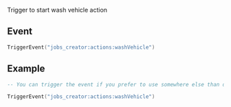 Trigger to start wash vehicle action

## Event
``` lua
TriggerEvent("jobs_creator:actions:washVehicle")
```

## Example
``` lua
-- You can trigger the event if you prefer to use somewhere else than default F6 actions menu

TriggerEvent("jobs_creator:actions:washVehicle")
```